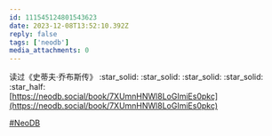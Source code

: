 ```yaml
---
id: 111545124801543623
date: 2023-12-08T13:52:10.392Z
reply: false
tags: ['neodb']
media_attachments: 0
---
```


读过《史蒂夫·乔布斯传》 :star_solid: :star_solid: :star_solid: :star_solid: :star_half:   
[https://neodb.social/book/7XUmnHNWl8LoGImiEs0pkc](https://neodb.social/book/7XUmnHNWl8LoGImiEs0pkc)

[#NeoDB](https://e5n.cc/tags/NeoDB)

